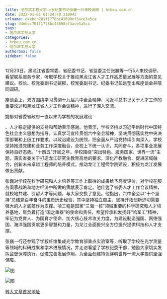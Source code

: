```yaml
---
title: 哈尔滨工程大学->省纪委书记张巍一行来校调研 | hrbeu.com.cn
date: 2022-01-01 01:24:48.310942
urlname: d4ebcc701f1778bc43698ef3ace3a5ca
slug: d4ebcc701f1778bc43698ef3ace3a5ca
tags: 
- 哈尔滨工程大学
categories:
- hrbeu.com.cn
- 哈尔滨工程大学
authorbox: false
sidebar: false
---
```

12月23日，黑龙江省委常委、省纪委书记、省监委主任张巍等一行5人来校调研，看望联系服务专家，听取学校关于推动黑龙江省人才工作高质量发展等方面的意见建议。校长、校党委副书记姚郁，校党委副书记、纪委书记彭远奎出席座谈会并陪同调研。

座谈会上，双方围绕学习贯彻十九届六中全会精神、习近平总书记关于人才工作的重要论述和黑龙江省人才工作会议精神，进行了深入交流。

姚郁对省委省政府一直以来为学校的发展建设
<!--more-->
、人才稳定提供的支持和帮助表示感谢。他表示，学校坚持以习近平新时代中国特色社会主义思想为指导，认真学习宣传贯彻六中全会精神，坚决贯彻落实党中央决策部署和上级工作要求，以政治建设为统领，把全面从严治党持续引向深入，学校坚持推进党建和业务工作深度融合，全校上下统一认识，共同奋斗，各项事业发展保持良好态势。“十四五”开局之年，学校围绕“突出特色、服务国家、世界一流”主题，落实省委关于打造龙江研究生教育高地的要求，深化产教融合、促进区域融合，创新未来卓越工程师的培养模式，推动龙江工程师学院建设，积极为龙江发展做出贡献。

张巍对学校在科学研究和人才培养等工作上取得的成果给予高度评价，对学校在服务国家战略和地方经济中所做的贡献表示肯定。他传达了省委人才工作会议精神，就校地共建、引留人才等问题，与大家交换了意见。他指出，六中全会以“十个坚持”总结党百年奋斗的宝贵历史经验，其中坚持独立自主、坚持开拓创新迫切需要强大的人才底蕴作为支撑。哈工程是国家“三海一核”领域重要的科学研究和人才培养基地，肩负着打造“国之重器”的使命和责任，希望传承和发扬好“哈军工”精神，牢记为党育人、为国育才使命，加大核心技术攻关力度，为建设制造强国、网络强国、海洋强国贡献更多智慧和力量，为龙江全面振兴全方位振兴提供科技和人才支撑。

张巍一行还参观了学校纤维集成光学教育部重点实验室等，听取了学校在光学测量等领域的科研成果和学术进展情况，并走访看望了学校纪委干部，勉励大家切实发挥监督保障执行、促进完善发展作用，为全面创建特色鲜明世界一流大学提供坚强保障。

![图](http://gongxue.cn/__local/5/3A/77/4FD99DE9FCE94F0A9371BE926D1_E0F6CF3D_1A32B.jpg)

![图](http://gongxue.cn/__local/5/CA/F0/826E254FFEFEED3A79056E4DCEE_57FE9943_1D622.jpg)

[转入文章首发地址](http://gongxue.cn/info/1141/69240.htm)